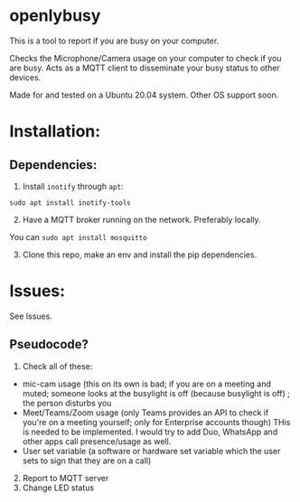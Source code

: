 # openlybusy
This is a tool to report if you are busy on your computer. 


Checks the Microphone/Camera usage on your computer to check if you are busy. Acts as a MQTT client to disseminate your busy status to other devices.

Made for and tested on a Ubuntu 20.04 system. Other OS support soon.

# Installation:

## Dependencies:

1. Install `inotify` through `apt`:

`sudo apt install inotify-tools`

2. Have a MQTT broker running on the network. Preferably locally.

You can `sudo apt install mosquitto`

3. Clone this repo, make an env and install the pip dependencies.

# Issues:

See Issues.


## Pseudocode?
1. Check all of these:
  * mic-cam usage (this on its own is bad; if you are on a meeting and muted; someone looks at the busylight is off (because busylight is off) ; the person disturbs you
  * Meet/Teams/Zoom usage (only Teams provides an API to check if you're on a meeting yourself; only for Enterprise accounts though) THis is needed to be implemented. I would try to add Duo, WhatsApp and other apps call presence/usage as well.
  * User set variable (a software or hardware set variable which the user sets to sign that they are on a call)
2. Report to MQTT server
3. Change LED status
